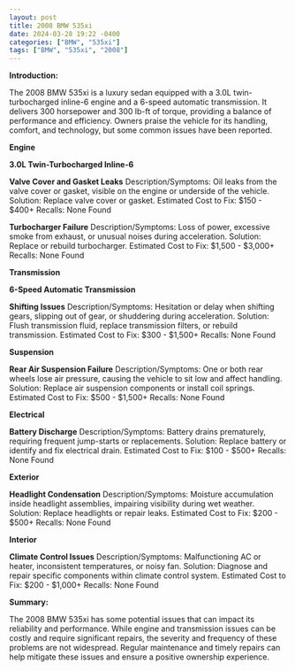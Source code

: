 ```yaml
---
layout: post
title: 2008 BMW 535xi
date: 2024-03-28 19:22 -0400
categories: ["BMW", "535xi"]
tags: ["BMW", "535xi", "2008"]
---
```

**Introduction:**

The 2008 BMW 535xi is a luxury sedan equipped with a 3.0L twin-turbocharged inline-6 engine and a 6-speed automatic transmission. It delivers 300 horsepower and 300 lb-ft of torque, providing a balance of performance and efficiency. Owners praise the vehicle for its handling, comfort, and technology, but some common issues have been reported.

**Engine**

**3.0L Twin-Turbocharged Inline-6**

**Valve Cover and Gasket Leaks**
Description/Symptoms: Oil leaks from the valve cover or gasket, visible on the engine or underside of the vehicle.
Solution: Replace valve cover or gasket.
Estimated Cost to Fix: $150 - $400+
Recalls: None Found

**Turbocharger Failure**
Description/Symptoms: Loss of power, excessive smoke from exhaust, or unusual noises during acceleration.
Solution: Replace or rebuild turbocharger.
Estimated Cost to Fix: $1,500 - $3,000+
Recalls: None Found

**Transmission**

**6-Speed Automatic Transmission**

**Shifting Issues**
Description/Symptoms: Hesitation or delay when shifting gears, slipping out of gear, or shuddering during acceleration.
Solution: Flush transmission fluid, replace transmission filters, or rebuild transmission.
Estimated Cost to Fix: $300 - $1,500+
Recalls: None Found

**Suspension**

**Rear Air Suspension Failure**
Description/Symptoms: One or both rear wheels lose air pressure, causing the vehicle to sit low and affect handling.
Solution: Replace air suspension components or install coil springs.
Estimated Cost to Fix: $500 - $1,500+
Recalls: None Found

**Electrical**

**Battery Discharge**
Description/Symptoms: Battery drains prematurely, requiring frequent jump-starts or replacements.
Solution: Replace battery or identify and fix electrical drain.
Estimated Cost to Fix: $100 - $500+
Recalls: None Found

**Exterior**

**Headlight Condensation**
Description/Symptoms: Moisture accumulation inside headlight assemblies, impairing visibility during wet weather.
Solution: Replace headlights or repair leaks.
Estimated Cost to Fix: $200 - $500+
Recalls: None Found

**Interior**

**Climate Control Issues**
Description/Symptoms: Malfunctioning AC or heater, inconsistent temperatures, or noisy fan.
Solution: Diagnose and repair specific components within climate control system.
Estimated Cost to Fix: $200 - $1,000+
Recalls: None Found

**Summary:**

The 2008 BMW 535xi has some potential issues that can impact its reliability and performance. While engine and transmission issues can be costly and require significant repairs, the severity and frequency of these problems are not widespread. Regular maintenance and timely repairs can help mitigate these issues and ensure a positive ownership experience.
